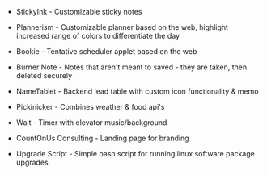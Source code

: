 * StickyInk - Customizable sticky notes
* Plannerism - Customizable planner based on the web, highlight increased range of colors to differentiate the day
* Bookie - Tentative scheduler applet based on the web
* Burner Note - Notes that aren't meant to saved - they are taken, then deleted securely
* NameTablet - Backend lead table with custom icon functionality & memo
* Pickinicker - Combines weather & food api's
* Wait - Timer with elevator music/background

* CountOnUs Consulting - Landing page for branding
* Upgrade Script - Simple bash script for running linux software package upgrades
